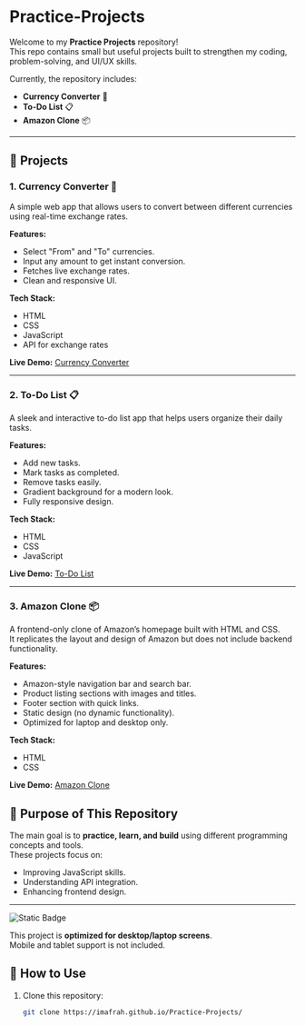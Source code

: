# Practice-Projects

Welcome to my **Practice Projects** repository!  
This repo contains small but useful projects built to strengthen my coding, problem-solving, and UI/UX skills.

Currently, the repository includes:

- **Currency Converter** 💱
- **To-Do List** 📋
- **Amazon Clone** 📦

---

## 📂 Projects

### 1. Currency Converter 💱
A simple web app that allows users to convert between different currencies using real-time exchange rates.

**Features:**
- Select "From" and "To" currencies.
- Input any amount to get instant conversion.
- Fetches live exchange rates.
- Clean and responsive UI.

**Tech Stack:**
- HTML
- CSS
- JavaScript
- API for exchange rates

**Live Demo:** [Currency Converter](https://imafrah.github.io/Practice-Projects/Courrency/)

---

### 2. To-Do List 📋
A sleek and interactive to-do list app that helps users organize their daily tasks.

**Features:**
- Add new tasks.
- Mark tasks as completed.
- Remove tasks easily.
- Gradient background for a modern look.
- Fully responsive design.

**Tech Stack:**
- HTML
- CSS
- JavaScript

**Live Demo:** [To-Do List](https://imafrah.github.io/Practice-Projects/To-do-List/)

---
### 3. Amazon Clone 📦

A frontend-only clone of Amazon’s homepage built with HTML and CSS.  
It replicates the layout and design of Amazon but does not include backend functionality.

**Features:**
- Amazon-style navigation bar and search bar.
- Product listing sections with images and titles.
- Footer section with quick links.
- Static design (no dynamic functionality).
- Optimized for laptop and desktop only.

**Tech Stack:**
- HTML
- CSS

**Live Demo:** [Amazon Clone](https://imafrah.github.io/Practice-Projects/Amazon_clone/)

## 🚀 Purpose of This Repository
The main goal is to **practice, learn, and build** using different programming concepts and tools.  
These projects focus on:
- Improving JavaScript skills.
- Understanding API integration.
- Enhancing frontend design.

---

![Static Badge](https://img.shields.io/badge/Device-Desktop%20Only-red?style=for-the-badge)

This project is **optimized for desktop/laptop screens**.  
Mobile and tablet support is not included.

## 📜 How to Use

1. Clone this repository:
   ```bash
   git clone https://imafrah.github.io/Practice-Projects/
